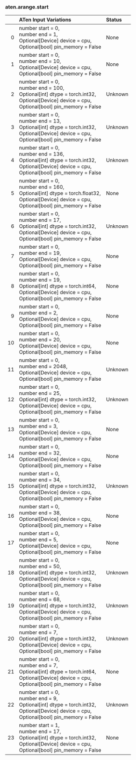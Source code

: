 ### aten.arange.start
|    | ATen Input Variations                                                                                                                                 | Status   |
|---:|:------------------------------------------------------------------------------------------------------------------------------------------------------|:---------|
|  0 | number start = 0,<br>number end = 1,<br>Optional[Device] device = cpu,<br>Optional[bool] pin_memory = False                                           | None     |
|  1 | number start = 0,<br>number end = 10,<br>Optional[Device] device = cpu,<br>Optional[bool] pin_memory = False                                          | None     |
|  2 | number start = 0,<br>number end = 100,<br>Optional[int] dtype = torch.int32,<br>Optional[Device] device = cpu,<br>Optional[bool] pin_memory = False   | Unknown  |
|  3 | number start = 0,<br>number end = 13,<br>Optional[int] dtype = torch.int32,<br>Optional[Device] device = cpu,<br>Optional[bool] pin_memory = False    | Unknown  |
|  4 | number start = 0,<br>number end = 136,<br>Optional[int] dtype = torch.int32,<br>Optional[Device] device = cpu,<br>Optional[bool] pin_memory = False   | Unknown  |
|  5 | number start = 0,<br>number end = 160,<br>Optional[int] dtype = torch.float32,<br>Optional[Device] device = cpu,<br>Optional[bool] pin_memory = False | None     |
|  6 | number start = 0,<br>number end = 17,<br>Optional[int] dtype = torch.int32,<br>Optional[Device] device = cpu,<br>Optional[bool] pin_memory = False    | Unknown  |
|  7 | number start = 0,<br>number end = 19,<br>Optional[Device] device = cpu,<br>Optional[bool] pin_memory = False                                          | None     |
|  8 | number start = 0,<br>number end = 19,<br>Optional[int] dtype = torch.int64,<br>Optional[Device] device = cpu,<br>Optional[bool] pin_memory = False    | None     |
|  9 | number start = 0,<br>number end = 2,<br>Optional[Device] device = cpu,<br>Optional[bool] pin_memory = False                                           | None     |
| 10 | number start = 0,<br>number end = 20,<br>Optional[Device] device = cpu,<br>Optional[bool] pin_memory = False                                          | None     |
| 11 | number start = 0,<br>number end = 2048,<br>Optional[Device] device = cpu,<br>Optional[bool] pin_memory = False                                        | Unknown  |
| 12 | number start = 0,<br>number end = 25,<br>Optional[int] dtype = torch.int32,<br>Optional[Device] device = cpu,<br>Optional[bool] pin_memory = False    | Unknown  |
| 13 | number start = 0,<br>number end = 3,<br>Optional[Device] device = cpu,<br>Optional[bool] pin_memory = False                                           | None     |
| 14 | number start = 0,<br>number end = 32,<br>Optional[Device] device = cpu,<br>Optional[bool] pin_memory = False                                          | None     |
| 15 | number start = 0,<br>number end = 34,<br>Optional[int] dtype = torch.int32,<br>Optional[Device] device = cpu,<br>Optional[bool] pin_memory = False    | Unknown  |
| 16 | number start = 0,<br>number end = 38,<br>Optional[Device] device = cpu,<br>Optional[bool] pin_memory = False                                          | None     |
| 17 | number start = 0,<br>number end = 5,<br>Optional[Device] device = cpu,<br>Optional[bool] pin_memory = False                                           | None     |
| 18 | number start = 0,<br>number end = 50,<br>Optional[int] dtype = torch.int32,<br>Optional[Device] device = cpu,<br>Optional[bool] pin_memory = False    | Unknown  |
| 19 | number start = 0,<br>number end = 68,<br>Optional[int] dtype = torch.int32,<br>Optional[Device] device = cpu,<br>Optional[bool] pin_memory = False    | Unknown  |
| 20 | number start = 0,<br>number end = 7,<br>Optional[int] dtype = torch.int32,<br>Optional[Device] device = cpu,<br>Optional[bool] pin_memory = False     | Unknown  |
| 21 | number start = 0,<br>number end = 7,<br>Optional[int] dtype = torch.int64,<br>Optional[Device] device = cpu,<br>Optional[bool] pin_memory = False     | None     |
| 22 | number start = 0,<br>number end = 9,<br>Optional[int] dtype = torch.int32,<br>Optional[Device] device = cpu,<br>Optional[bool] pin_memory = False     | Unknown  |
| 23 | number start = 1,<br>number end = 17,<br>Optional[int] dtype = torch.int32,<br>Optional[Device] device = cpu,<br>Optional[bool] pin_memory = False    | None     |

